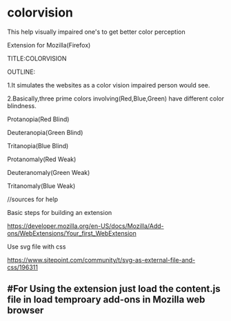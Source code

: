 # colorvision

This help visually impaired one's to get better color perception

Extension for Mozilla(Firefox)

TITLE:COLORVISION

OUTLINE:

1.It simulates the websites as a color vision impaired person would see.

2.Basically,three prime colors involving(Red,Blue,Green) have different color blindness.

Protanopia(Red Blind)

Deuteranopia(Green Blind)

Tritanopia(Blue Blind)

Protanomaly(Red Weak)

Deuteranomaly(Green Weak)

Tritanomaly(Blue Weak)

//sources for help

Basic steps for building an extension

https://developer.mozilla.org/en-US/docs/Mozilla/Add-ons/WebExtensions/Your_first_WebExtension

Use svg file with css

https://www.sitepoint.com/community/t/svg-as-external-file-and-css/196311

#For Using the extension just load the content.js file in load temproary add-ons in Mozilla web browser
-------------------------------------------------------------------------------------------------------
